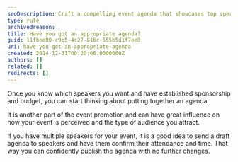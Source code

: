 ```yaml
---
seoDescription: Craft a compelling event agenda that showcases top speakers and boosts attendance.
type: rule
archivedreason:
title: Have you got an appropriate agenda?
guid: 11fbee00-c9c5-4c27-816c-555b5d1f7ee0
uri: have-you-got-an-appropriate-agenda
created: 2014-12-31T00:20:06.0000000Z
authors: []
related: []
redirects: []
---
```


Once you know which speakers you want and have established sponsorship and budget, you can start thinking about putting together an agenda.

<!--endintro-->

It is another part of the event promotion and can have great influence on how your event is perceived and the type of audience you attract.

If you have multiple speakers for your event, it is a good idea to send a draft agenda to speakers and have them confirm their attendance and time. That way you can confidently publish the agenda with no further changes.
